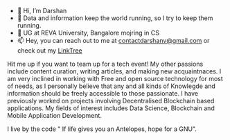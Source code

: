 - 👋 Hi, I’m Darshan
- 👀 Data and information keep the world running, so I try to keep them running.
- 🌱 UG at REVA University, Bangalore mojring in CS
- 📫 Hey, you can reach out to me at contactdarshanv@gmail.com or check out my [LinkTree](https://linktr.ee/diplo2bytes)

Hit me up if you want to team up for a tech event! My other passions include content curation, writing articles, and making new acquaintnaces. 
I am very inclined in working with Free and open source technology for most of needs, as I personally believe that any and all kinds of Knowlegde and information should be freely accessible to those passionate. I have previously worked on projects involving Decentralised Blockchain based applications. My fields of interest includes Data Science, Blockchain and Mobile Application Development. 

I live by the code " If life gives you an Antelopes, hope for a GNU".


<!---
Diplo2by/Diplo2by is a ✨ special ✨ repository because its `README.md` (this file) appears on your GitHub profile.
You can click the Preview link to take a look at your changes.
--->
